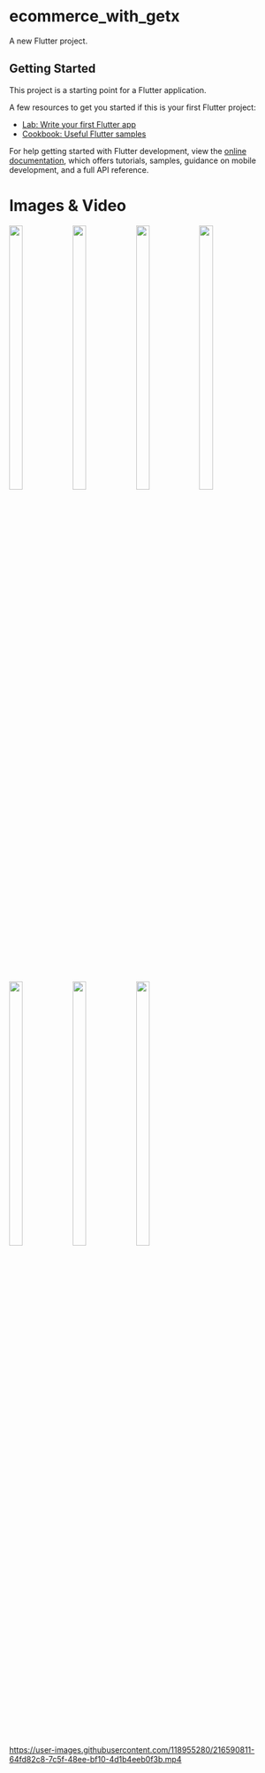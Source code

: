 # ecommerce_with_getx

A new Flutter project.

## Getting Started

This project is a starting point for a Flutter application.

A few resources to get you started if this is your first Flutter project:

- [Lab: Write your first Flutter app](https://docs.flutter.dev/get-started/codelab)
- [Cookbook: Useful Flutter samples](https://docs.flutter.dev/cookbook)

For help getting started with Flutter development, view the
[online documentation](https://docs.flutter.dev/), which offers tutorials,
samples, guidance on mobile development, and a full API reference.
# Images & Video
<p float="center">

<img src="https://user-images.githubusercontent.com/118955280/216587526-56daa119-9c87-4cba-8b4b-65b3af3dc4f5.png" width=22% height=35%>
<img src="https://user-images.githubusercontent.com/118955280/216587541-4759cd8b-13fe-41c0-a526-86d57d4b3abe.png" width=22% height=35%>
<img src="https://user-images.githubusercontent.com/118955280/216587547-757974fa-74e9-4324-a189-e1ab868323e8.png" width=22% height=35%>
<img src="https://user-images.githubusercontent.com/118955280/216587553-f53f3ea6-655d-401d-9a42-8beb42abb62c.png" width=22% height=35%>
<img src="https://user-images.githubusercontent.com/118955280/216587562-3dd14d98-a711-43b1-aea1-952d68778b06.png" width=22% height=35%>
<img src="https://user-images.githubusercontent.com/118955280/216587574-4725ba95-5eb3-47e7-bf2a-7291fa774444.png" width=22% height=35%>
<img src="https://user-images.githubusercontent.com/118955280/216587582-04f3c678-ba6f-4373-b01d-fd1af0ef1ca5.png" width=22% height=35%>


https://user-images.githubusercontent.com/118955280/216590811-64fd82c8-7c5f-48ee-bf10-4d1b4eeb0f3b.mp4

</p>
